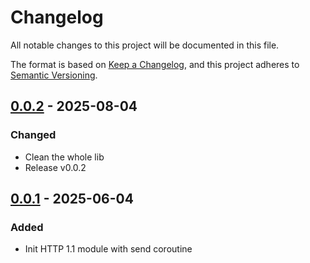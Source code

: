 # Changelog

All notable changes to this project will be documented in this file.

The format is based on [Keep a Changelog](https://keepachangelog.com/en/1.0.0/),
and this project adheres to [Semantic Versioning](https://semver.org/spec/v2.0.0.html).

## [0.0.2] - 2025-08-04

### Changed

- Clean the whole lib
- Release v0.0.2

## [0.0.1] - 2025-06-04

### Added

- Init HTTP 1.1 module with send coroutine

[0.0.2]: https://github.com/pimalaya/io-http/compare/v0.0.1..v0.0.2
[0.0.1]: https://github.com/pimalaya/io-http/compare/root..v0.0.1

<!-- generated by git-cliff on 2025-08-04T11:14:41.839606215+02:00 -->
